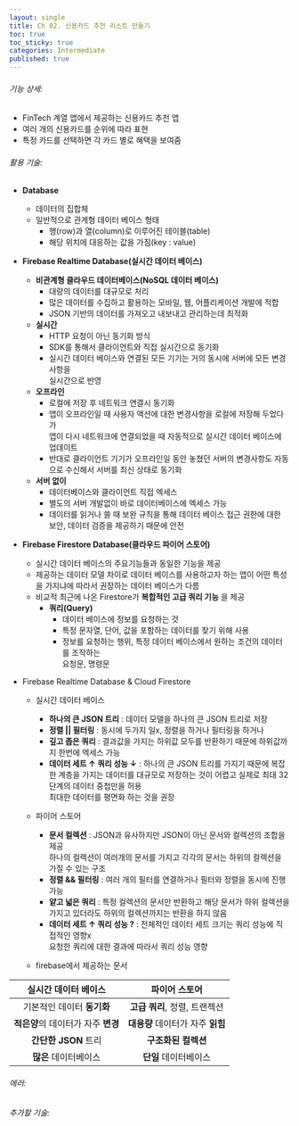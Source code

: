 ```yaml
---
layout: single
title: Ch 02. 신용카드 추천 리스트 만들기
toc: true
toc_sticky: true
categories: Intermediate
published: true
---
```


###### 기능 상세:
- FinTech 계열 앱에서 제공하는 신용카드 추천 앱
- 여러 개의 신용카드를 순위에 따라 표현
- 특정 카드를 선택하면 각 카드 별로 혜택을 보여줌

###### 활용 기술:
- **Database**
  - 데이터의 집합체
  - 일반적으로 관계형 데이터 베이스 형태
    - 행(row)과 열(column)로 이루어진 테이블(table)
    - 해당 위치에 대응하는 값을 가짐(key : value)
- **Firebase Realtime Database(실시간 데이터 베이스)**
  - **비관계형 클라우드 데이터베이스(NoSQL 데이터 베이스)**
    - 대량의 데이터를 대규모로 처리
    - 많은 데이터를 수집하고 활용하는 모바일, 웹, 어플리케이션 개발에 적합
    - JSON 기반의 데이터를 가져오고 내보내고 관리하는데 최적화
  - **실시간**
    - HTTP 요청이 아닌 동기화 방식
    - SDK를 통해서 클라이언트와 직접 실시간으로 동기화
    - 실시간 데이터 베이스와 연결된 모든 기기는 거의 동시에 서버에 모든 변경사항을<br/>실시간으로 반영
  - **오프라인**
    - 로컬에 저장 후 네트워크 연결시 동기화
    - 앱이 오프라인일 때 사용자 액션에 대한 변경사항을 로컬에 저장해 두었다가<br/>앱이 다시 네트워크에 연결되었을 때 자동적으로 실시간 데이터 베이스에 업데이트
    - 반대로 클라이언트 기기가 오프라인일 동안 놓쳤던 서버의 변경사항도 자동으로 수신해서 서버를 최신 상태로 동기화
  - **서버 없이**
    - 데이터베이스와 클라이언트 직접 엑세스
    - 별도의 서버 개발없이 바로 데이터베이스에 엑세스 가능
    - 데이터를 읽거나 쓸 때 보완 규칙을 통해 데이터 베이스 접근 권한에 대한 보안, 데이터 검증을 제공하기 때문에 안전
- **Firebase Firestore Database(클라우드 파이어 스토어)**
  - 실시간 데이터 베이스의 주요기능들과 동일한 기능을 제공
  - 제공하는 데이터 모델 차이로 데이터 베이스를 사용하고자 하는 앱이 어떤 특성을 가지냐에 따라서 권장하는 데이터 베이스가 다름
  - 비교적 최근에 나온 Firestore가 **복합적인 고급 쿼리 기능** 을 제공
     - **쿼리(Query)**
		  - 데이터 베이스에 정보를 요청하는 것
		  - 특정 문자열, 단어, 값을 포함하는 데이터를 찾기 위해 사용
		  - 정보를 요청하는 행위, 특정 데이터 베이스에서 원하는 조건의 데이터를 조작하는<br/>요청문, 명령문
		  
- Firebase Realtime Database & Cloud Firestore
  - 실시간 데이터 베이스
  	- **하나의 큰 JSON 트리** 
  	  : 데이터 모델을 하나의 큰 JSON 트리로 저장
  	- **정렬 &#124;&#124; 필터링**
  	  : 동시에 두가지 일x, 정렬을 하거나 필터링을 하거나
  	- **깊고 좁은 쿼리**
  	  : 결과값을 가지는 하위값 모두를 반환하기 때문에 하위값까지 한번에 엑세스 가능
  	- **데이터 세트 ↑ 쿼리 성능 ↓**
  	  : 하나의 큰 JSON 트리를 가지기 때문에 복잡한 계층을 가지는 데이터를 대규모로 저장하는 것이 어렵고 실제로 최대 32단계의 데이터 중첩만을 허용<br/>
	  최대한 데이터를 평면화 하는 것을 권장
  - 파이어 스토어
	- **문서 컬렉션**
	  : JSON과 유사하지만 JSON이 아닌 문서와 컬렉션의 조합을 제공<br/>
	  하나의 컬렉션이 여러개의 문서를 가지고 각각의 문서는 하위의 컬렉션을 가질 수 있는 구조
	- **정렬 && 필터링**
	  : 여러 개의 필터를 연결하거나 필터와 정렬을 동시에 진행가능
	- **얕고 넓은 쿼리**
	  : 특정 컬렉션의 문서만 반환하고 해당 문서가 하위 컬렉션을 가지고 있더라도 하위의 컬렉션까지는 반환을 하지 않음
	- **데이터 세트 ↑ 쿼리 성능 ?**
	  : 전체적인 데이터 세트 크기는 쿼리 성능에 직접적인 영향x<br/>
          요청한 쿼리에 대한 결과에 따라서 쿼리 성능 영향
  
  - firebase에서 제공하는 문서

|실시간 데이터 베이스|파이어 스토어|
|:---:|:---:|
|기본적인 데이터 **동기화**|**고급 쿼리**, 정렬, 트랜젝션|
|**적은양**의 데이터가 자주 **변경**|**대용량** 데이터가 자주 **읽힘**|
|**간단한 JSON** 트리|**구조화된 컬렉션**|
|**많은** 데이터베이스|**단일** 데이터베이스|
	
###### 에러:

###### 추가할 기술:
